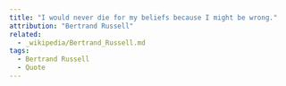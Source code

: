 ```yaml
---
title: "I would never die for my beliefs because I might be wrong."
attribution: "Bertrand Russell"
related:
  - _wikipedia/Bertrand_Russell.md
tags:
  - Bertrand Russell
  - Quote
---
```

